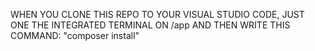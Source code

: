 WHEN YOU CLONE THIS REPO TO YOUR VISUAL STUDIO CODE, JUST ONE THE INTEGRATED TERMINAL ON /app AND THEN WRITE THIS COMMAND: "composer install"
